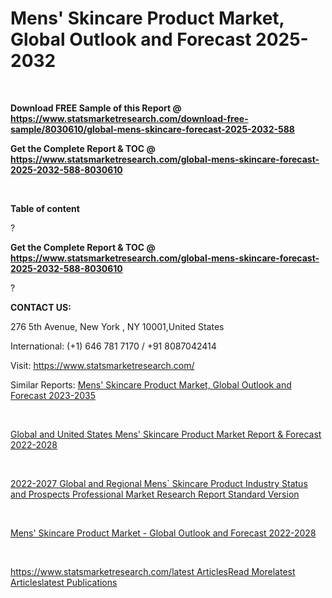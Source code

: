<h1>Mens' Skincare Product Market, Global Outlook and Forecast 2025-2032</h1><br/><p><strong>Download FREE Sample of this Report @ <a href="https://www.statsmarketresearch.com/download-free-sample/8030610/global-mens-skincare-forecast-2025-2032-588">https://www.statsmarketresearch.com/download-free-sample/8030610/global-mens-skincare-forecast-2025-2032-588</a></strong></p>
 
 
 
 <div><b>Get the Complete Report & TOC @ <a href="https://www.statsmarketresearch.com/global-mens-skincare-forecast-2025-2032-588-8030610">https://www.statsmarketresearch.com/global-mens-skincare-forecast-2025-2032-588-8030610</a></b></div>
 
 
 
 <p><br />
 
 <b>Table of content</b></p>
 
 
 
 <p>? </p>
 
 
 
 <div><b>Get the Complete Report & TOC @ <a href="https://www.statsmarketresearch.com/global-mens-skincare-forecast-2025-2032-588-8030610">https://www.statsmarketresearch.com/global-mens-skincare-forecast-2025-2032-588-8030610</a></b></div>
 
 
 
 <p>? </p>
 
 
 
 <p><b>CONTACT US:</b><br />
 
 276 5th Avenue, New York , NY 10001,United States<br />
 
 International: (+1) 646 781 7170 / +91 8087042414<br />
 
 Visit: <a href="https://www.statsmarketresearch.com/">https://www.statsmarketresearch.com/</a><br />
 
 Similar Reports: <a href="https://www.statsmarketresearch.com/global-mens-skincare-forecast-2025-2032-588-8030610">Mens&#39; Skincare Product Market, Global Outlook and Forecast 2023-2035</a><br />
 
 <br />
 
 <a href="https://www.statsmarketresearch.com/global-mens-skincare-forecast-2025-2032-588-8030610">Global and United States Mens&#39; Skincare Product Market Report & Forecast 2022-2028</a><br />
 
 <br />
 
 <a href="https://www.statsmarketresearch.com/global-mens-skincare-forecast-2025-2032-588-8030610">2022-2027 Global and Regional Mens` Skincare Product Industry Status and Prospects Professional Market Research Report Standard Version</a><br />
 
 <br />
 
 <a href="https://www.statsmarketresearch.com/global-mens-skincare-forecast-2025-2032-588-8030610">Mens&#39; Skincare Product Market - Global Outlook and Forecast 2022-2028</a><br />
 
 <br />
 
 <a href="https://gyeongbokgung.com">https://www.statsmarketresearch.com/</a><a href="https://hallyeomaritime.com">latest Articles</a><a href="https://jingwansa.com">Read More</a><a href="https://nguoiviet.jp/">latest Articles</a><a href="https://www.intelmarketresearch.com/">latest Publications</a></p>